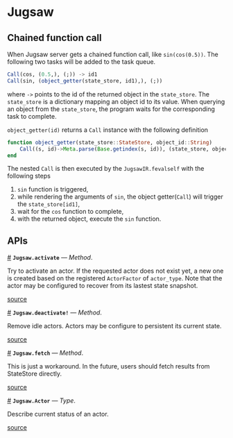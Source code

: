


<a id='Jugsaw'></a>

<a id='Jugsaw-1'></a>

# Jugsaw


<a id='Chained-function-call'></a>

<a id='Chained-function-call-1'></a>

## Chained function call


When Jugsaw server gets a chained function call, like `sin(cos(0.5))`. The following two tasks will be added to the task queue.


```julia
Call(cos, (0.5,), (;)) -> id1
Call(sin, (object_getter(state_store, id1),), (;))
```


where `->` points to the id of the returned object in the `state_store`. The `state_store` is a dictionary mapping an object id to its value. When querying an object from the `state_store`, the program waits for the corresponding task to complete.


`object_getter(id)` returns a `Call` instance with the following definition


```julia
function object_getter(state_store::StateStore, object_id::String)
    Call((s, id)->Meta.parse(Base.getindex(s, id)), (state_store, object_id), (;))
end
```


The nested `Call` is then executed by the `JugsawIR.fevalself` with the following steps


1. `sin` function is triggered,
2. while rendering the arguments of `sin`, the object getter(`Call`) will trigger the `state_store[id1]`,
3. wait for the `cos` function to complete,
4. with the returned object, execute the `sin` function.


<a id='APIs'></a>

<a id='APIs-1'></a>

## APIs

<a id='Jugsaw.activate-Tuple{AppRuntime, JugsawADT}' href='#Jugsaw.activate-Tuple{AppRuntime, JugsawADT}'>#</a>
**`Jugsaw.activate`** &mdash; *Method*.



Try to activate an actor. If the requested actor does not exist yet, a new one is created based on the registered `ActorFactor` of `actor_type`. Note that the actor may be configured to recover from its lastest state snapshot.


<a target='_blank' href='https://github.com/Jugsaw/Jugsaw.jl/blob/f3b9bcc3ccf648557f415c8d94899aa8ae31012e/src/jl/Jugsaw/src/server.jl#L71-L75' class='documenter-source'>source</a><br>

<a id='Jugsaw.deactivate!-Tuple{AppRuntime, HTTP.Messages.Request}' href='#Jugsaw.deactivate!-Tuple{AppRuntime, HTTP.Messages.Request}'>#</a>
**`Jugsaw.deactivate!`** &mdash; *Method*.



Remove idle actors. Actors may be configure to persistent its current state.


<a target='_blank' href='https://github.com/Jugsaw/Jugsaw.jl/blob/f3b9bcc3ccf648557f415c8d94899aa8ae31012e/src/jl/Jugsaw/src/server.jl#L167-L169' class='documenter-source'>source</a><br>

<a id='Jugsaw.fetch-Tuple{AppRuntime, HTTP.Messages.Request}' href='#Jugsaw.fetch-Tuple{AppRuntime, HTTP.Messages.Request}'>#</a>
**`Jugsaw.fetch`** &mdash; *Method*.



This is just a workaround. In the future, users should fetch results from StateStore directly.


<a target='_blank' href='https://github.com/Jugsaw/Jugsaw.jl/blob/f3b9bcc3ccf648557f415c8d94899aa8ae31012e/src/jl/Jugsaw/src/server.jl#L183-L185' class='documenter-source'>source</a><br>

<a id='Jugsaw.Actor' href='#Jugsaw.Actor'>#</a>
**`Jugsaw.Actor`** &mdash; *Type*.



Describe current status of an actor.


<a target='_blank' href='https://github.com/Jugsaw/Jugsaw.jl/blob/f3b9bcc3ccf648557f415c8d94899aa8ae31012e/src/jl/Jugsaw/src/server.jl#L12-L14' class='documenter-source'>source</a><br>

